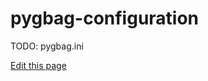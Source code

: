 # pygbag-configuration

TODO: pygbag.ini


[Edit this page](https://github.com/pygame-web/pygame-web.github.io/edit/main/wiki/pygbag-configuration/README.md)
